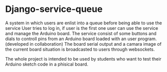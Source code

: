 # Django-service-queue

A system in which users are enlist into a queue before being able to use the service
User tries to log in, if user is the first one user can use the service and manage the Arduino board.
The service consist of some buttons and dials to controll pins from an Arduino board loaded with an user program. (developed in collaboration)
The board serial output and a camara image of the current board situation is broadcasted to users through websockets.

The whole project is intended to be used by students who want to test their Arduino sketch code in a phisical board.
